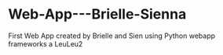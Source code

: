 # Web-App---Brielle-Sienna
First Web App created by Brielle and Sien using Python webapp frameworks a
LeuLeu2